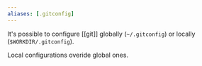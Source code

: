 ```yaml
---
aliases: [.gitconfig]
---
```


It's possible to configure [[git]] globally (`~/.gitconfig`) or locally (`$WORKDIR/.gitconfig`).

Local configurations overide global ones.